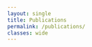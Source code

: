 ```yaml
---
layout: single
title: Publications
permalink: /publications/
classes: wide
---
```


 <script src="https://bibbase.org/service/mendeley/4c460743-0edf-3981-832d-31faccbef30e?jsonp=1&css=https://raw.githubusercontent.com/koerper/koerper.github.io/master/assets/css/bibbase.css"></script> 